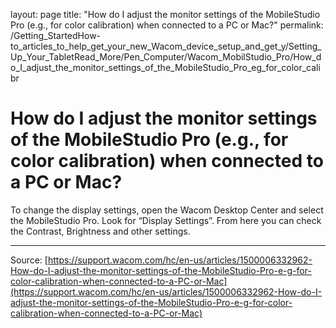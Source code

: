 layout: page
title: "How do I adjust the monitor settings of the MobileStudio Pro (e.g., for color calibration) when connected to a PC or Mac?"
permalink: /Getting_StartedHow-to_articles_to_help_get_your_new_Wacom_device_setup_and_get_y/Setting_Up_Your_TabletRead_More/Pen_Computer/Wacom_MobilStudio_Pro/How_do_I_adjust_the_monitor_settings_of_the_MobileStudio_Pro_eg_for_color_calibr

# How do I adjust the monitor settings of the MobileStudio Pro (e.g., for color calibration) when connected to a PC or Mac?

To change the display settings, open the Wacom Desktop Center and select the MobileStudio Pro. Look for “Display Settings”. From here you can check the Contrast, Brightness and other settings.

---
Source: [https://support.wacom.com/hc/en-us/articles/1500006332962-How-do-I-adjust-the-monitor-settings-of-the-MobileStudio-Pro-e-g-for-color-calibration-when-connected-to-a-PC-or-Mac](https://support.wacom.com/hc/en-us/articles/1500006332962-How-do-I-adjust-the-monitor-settings-of-the-MobileStudio-Pro-e-g-for-color-calibration-when-connected-to-a-PC-or-Mac)
